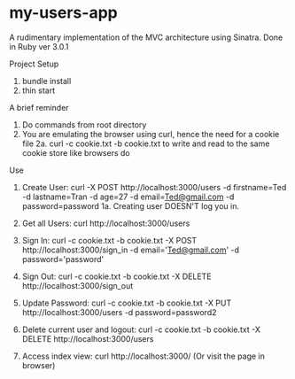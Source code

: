 # my-users-app
A rudimentary implementation of the MVC architecture using Sinatra. 
Done in Ruby ver 3.0.1

Project Setup
1. bundle install
2. thin start

A brief reminder
1. Do commands from root directory
2. You are emulating the browser using curl, hence the need for a cookie file
  2a. curl -c cookie.txt -b cookie.txt to write and read to the same cookie store like browsers do

Use
1. Create User: curl -X POST http://localhost:3000/users -d firstname=Ted -d lastname=Tran -d age=27 -d email=Ted@gmail.com -d password=password
  1a. Creating user DOESN'T log you in. 

2. Get all Users: curl http://localhost:3000/users

3. Sign In: curl -c cookie.txt -b cookie.txt -X POST http://localhost:3000/sign_in -d email='Ted@gmail.com' -d password='password'

4. Sign Out: curl -c cookie.txt -b cookie.txt -X DELETE http://localhost:3000/sign_out

5. Update Password: curl -c cookie.txt -b cookie.txt -X PUT http://localhost:3000/users -d password=password2

6. Delete current user and logout: curl -c cookie.txt -b cookie.txt -X DELETE http://localhost:3000/users

7. Access index view: curl http://localhost:3000/ (Or visit the page in browser)
